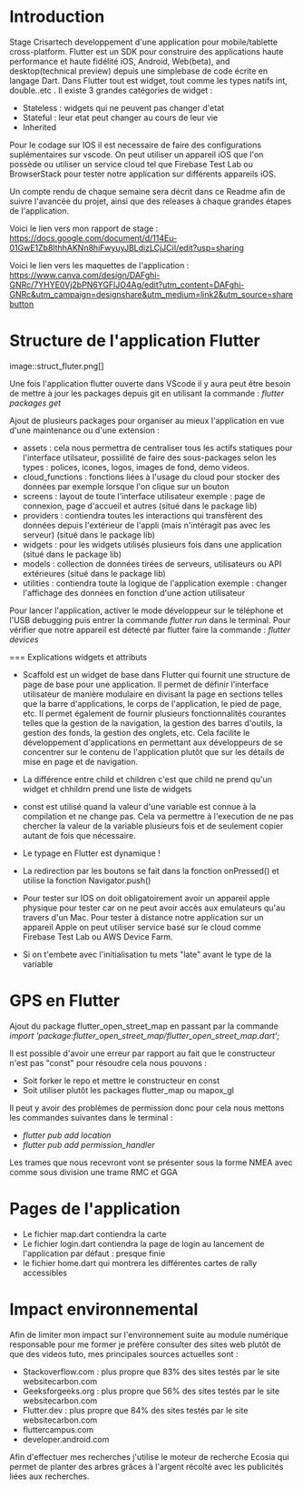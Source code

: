 # Introduction
Stage Crisartech developpement d'une application pour mobile/tablette cross-platform.
Flutter est un SDK pour construire des applications haute performance et haute fidélité iOS, Android, Web(beta), and desktop(technical preview) depuis une simplebase de code écrite en langage Dart. Dans Flutter tout est widget, tout comme les types natifs int, double..etc .
Il existe 3 grandes catégories de widget : 
* Stateless : widgets qui ne peuvent pas changer d'etat
* Stateful : leur etat peut changer au cours de leur vie
* Inherited

Pour le codage sur IOS il est necessaire de faire des configurations suplémentaires sur vscode. On peut utiliser un appareil iOS que l'on possède ou utiliser un service cloud tel que Firebase Test Lab ou BrowserStack pour tester notre application sur différents appareils iOS.

Un compte rendu de chaque semaine sera décrit dans ce Readme afin de suivre l'avancée du projet, ainsi que des releases à chaque grandes étapes de l'application.

Voici le lien vers mon rapport de stage : https://docs.google.com/document/d/114Eu-01GwE1Zb8lthhAKNn8hiFwyuyJBLdizLCjJCiI/edit?usp=sharing 

Voici le lien vers les maquettes de l'application : https://www.canva.com/design/DAFghi-GNRc/7YHYE0Vj2bPN6YGFlJO4Ag/edit?utm_content=DAFghi-GNRc&utm_campaign=designshare&utm_medium=link2&utm_source=sharebutton

# Structure de l'application Flutter


image::struct_fluter.png[] 

Une fois l'application flutter ouverte dans VScode il y aura peut être besoin de mettre à jour les packages depuis git en utilisant la commande : _flutter packages get_

Ajout de plusieurs packages pour organiser au mieux l'application en vue d'une maintenance ou d'une extension :
* assets : cela nous permettra de centraliser tous les actifs statiques pour l'interface utilsateur, possiilité de faire des sous-packages selon les types : polices, icones, logos, images de fond, demo videos.
* cloud_functions : fonctions liées à l'usage du cloud pour stocker des données par exemple lorsque l'on clique sur un bouton
* screens : layout de toute l'interface utilisateur exemple : page de connexion, page d'accueil et autres (situé dans le package lib)
* providers : contiendra toutes les interactions qui transfèrent des données depuis l'extérieur de l'appli (mais n'intéragit pas avec les serveur) (situé dans le package lib)
* widgets : pour les widgets utilisés plusieurs fois dans une application (situé dans le package lib)
* models : collection de données tirées de serveurs, utilisateurs ou API extérieures (situé dans le package lib)
* utilities : contiendra toute la logique de l'application exemple : changer l'affichage des données en fonction d'une action utilisateur

Pour lancer l'application, activer le mode développeur sur le téléphone et l'USB debugging puis entrer la commande _flutter run_ dans le terminal.
Pour vérifier que notre appareil est détecté par flutter faire la commande : _flutter devices_

=== Explications widgets et attributs

* Scaffold est un widget de base dans Flutter qui fournit une structure de page de base pour une application. Il permet de définir l'interface utilisateur de manière modulaire en divisant la page en sections telles que la barre d'applications, le corps de l'application, le pied de page, etc. Il permet également de fournir plusieurs fonctionnalités courantes telles que la gestion de la navigation, la gestion des barres d'outils, la gestion des fonds, la gestion des onglets, etc. Cela facilite le développement d'applications en permettant aux développeurs de se concentrer sur le contenu de l'application plutôt que sur les détails de mise en page et de navigation.

* La différence entre child et children c'est que child ne prend qu'un widget et chhildrn prend une liste de widgets

* const est utilisé quand la valeur d'une variable est connue à la compilation et ne change pas. Cela va permettre à l'execution de ne pas chercher la valeur de la variable plusieurs fois et de seulement copier autant de fois que nécessaire.

* Le typage en Flutter est dynamique !

* La redirection par les boutons se fait dans la fonction onPressed() et utilise la fonction Navigator.push()

* Pour tester sur IOS on doit obligatoirement avoir un appareil apple physique pour tester car on ne peut avoir accès aux emulateurs qu'au travers d'un Mac. Pour tester à distance notre application sur un appareil Apple on peut utiliser service basé sur le cloud comme Firebase Test Lab ou AWS Device Farm.

* Si on t'embete avec l'initialisation tu mets "late" avant le type de la variable

# GPS en Flutter 

Ajout du package flutter_open_street_map en passant par la commande 
_import 'package:flutter_open_street_map/flutter_open_street_map.dart';_

Il est possible d'avoir une erreur par rapport au fait que le constructeur n'est pas "const" pour résoudre cela nous pouvons : 
* Soit forker le repo et mettre le constructeur en const
* Soit utiliser plutôt les packages flutter_map ou mapox_gl

Il peut y avoir des problèmes de permission donc pour cela nous mettons les commandes suivantes dans le terminal :
* _flutter pub add location_
* _flutter pub add permission_handler_

Les trames que nous recevront vont se présenter sous la forme NMEA avec comme sous division une trame RMC et GGA

# Pages de l'application

* Le fichier map.dart contiendra la carte
* Le fichier login.dart contiendra la page de login au lancement de l'application par défaut : presque finie 
* le fichier home.dart qui montrera les différentes cartes de rally accessibles


# Impact environnemental

Afin de limiter mon impact sur l'environnement suite au module numérique responsable pour me former je préfère consulter des sites web plutôt de que des videos tuto, mes principales sources actuelles sont : 
* Stackoverflow.com : plus propre que 83% des sites testés par le site websitecarbon.com
* Geeksforgeeks.org : plus propre que 56% des sites testés par le site websitecarbon.com
* Flutter.dev : plus propre que 84% des sites testés par le site websitecarbon.com
* fluttercampus.com
* developer.android.com

Afin d'effectuer mes recherches j'utilise le moteur de recherche Ecosia qui permet de planter des arbres grâces à l'argent récolté avec les publicités liées aux recherches.
